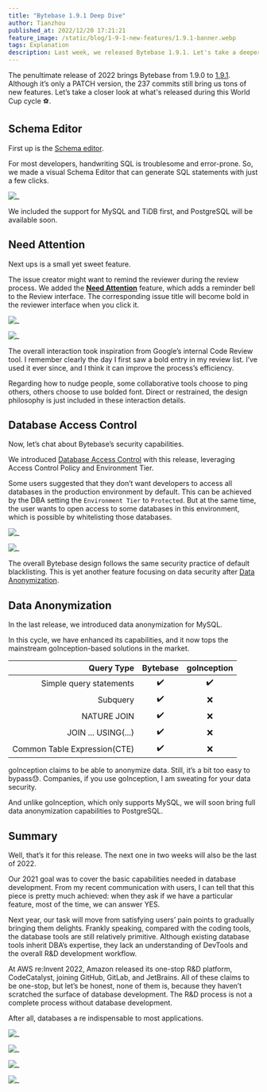 ```yaml
---
title: "Bytebase 1.9.1 Deep Dive"
author: Tianzhou
published_at: 2022/12/20 17:21:21
feature_image: /static/blog/1-9-1-new-features/1.9.1-banner.webp
tags: Explanation
description: Last week, we released Bytebase 1.9.1. Let's take a deeper look into the new features - schema editor, mark issues as Need Attention, database access control, and data anonymization.
---
```


The penultimate release of 2022 brings Bytebase from 1.9.0 to [1.9.1](/changelog/bytebase-1-9-1). Although it’s only a PATCH version, the 237 commits still bring us tons of new features. Let’s take a closer look at what's released during this World Cup cycle ⚽️.

## Schema Editor

First up is the [Schema editor](/docs/change-database/schema-editor).

For most developers, handwriting SQL is troublesome and error-prone. So, we made a visual Schema Editor that can generate SQL statements with just a few clicks.

![_](/static/blog/1-9-1-new-features/schema-editor.webp)

We included the support for MySQL and TiDB first, and PostgreSQL will be available soon.

## Need Attention

Next ups is a small yet sweet feature.

The issue creator might want to remind the reviewer during the review process. We added the **[Need Attention](/docs/change-database/change-workflow/issue-need-attention)** feature, which adds a reminder bell to the Review interface. The corresponding issue title will become bold in the reviewer interface when you click it.

![_](/static/blog/1-9-1-new-features/need-attention-bell.webp)

![_](/static/blog/1-9-1-new-features/need-attention-bold.webp)

The overall interaction took inspiration from Google’s internal Code Review tool. I remember clearly the day I first saw a bold entry in my review list. I’ve used it ever since, and I think it can improve the process’s efficiency.

Regarding how to nudge people, some collaborative tools choose to ping others, others choose to use bolded font. Direct or restrained, the design philosophy is just included in these interaction details.

## Database Access Control

Now, let’s chat about Bytebase’s security capabilities.

We introduced [Database Access Control](/docs/administration/database-access-control) with this release, leveraging Access Control Policy and Environment Tier.

Some users suggested that they don’t want developers to access all databases in the production environment by default. This can be achieved by the DBA setting the `Environment Tier` to `Protected`. But at the same time, the user wants to open access to some databases in this environment, which is possible by whitelisting those databases.

![_](/static/blog/1-9-1-new-features/protected-env.webp)

![_](/static/blog/1-9-1-new-features/accesss-control-env.webp)

The overall Bytebase design follows the same security practice of default blacklisting. This is yet another feature focusing on data security after [Data Anonymization](/docs/administration/anonymize-data).

## Data Anonymization

In the last release, we introduced data anonymization for MySQL.

In this cycle, we have enhanced its capabilities, and it now tops the mainstream goInception-based solutions in the market.

|          Query Type          |  Bytebase  | goInception |
| ---------------------------: | :--------: | :---------: |
|      Simple query statements |      ✔️     |  ✔️  |
|                     Subquery |      ✔️     |  ❌  |
|                  NATURE JOIN |      ✔️     |  ❌  |
|          JOIN ... USING(...) |      ✔️     |  ❌  |
| Common Table Expression(CTE) |      ✔️     |  ❌  |

goInception claims to be able to anonymize data. Still, it’s a bit too easy to bypass😓. Companies, if you use goInception, I am sweating for your data security.

And unlike goInception, which only supports MySQL, we will soon bring full data anonymization capabilities to PostgreSQL.

## Summary

Well, that’s it for this release. The next one in two weeks will also be the last of 2022.

Our 2021 goal was to cover the basic capabilities needed in database development. From my recent communication with users, I can tell that this piece is pretty much achieved: when they ask if we have a particular feature, most of the time, we can answer YES.

Next year, our task will move from satisfying users’ pain points to gradually bringing them delights. Frankly speaking, compared with the coding tools, the database tools are still relatively primitive. Although existing database tools inherit DBA’s expertise, they lack an understanding of DevTools and the overall R&D development workflow.

At AWS re:Invent 2022, Amazon released its one-stop R&D platform, CodeCatalyst, joining GitHub, GitLab, and JetBrains. All of these claims to be one-stop, but let’s be honest, none of them is, because they haven’t scratched the surface of database development. The R&D process is not a complete process without database development.

After all, databases a re indispensable to most applications.

![_](/static/blog/1-9-1-new-features/amazon-codecatalyst.webp)

![_](/static/blog/1-9-1-new-features/github.webp)

![_](/static/blog/1-9-1-new-features/jetbrains.webp)

![_](/static/blog/1-9-1-new-features/gitlab.webp)